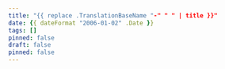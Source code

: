 ```yaml
---
title: "{{ replace .TranslationBaseName "-" " " | title }}"
date: {{ dateFormat "2006-01-02" .Date }}
tags: []
pinned: false
draft: false
pinned: false
---
```

